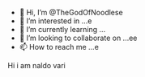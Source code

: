 - 👋 Hi, I’m @TheGodOfNoodlese
- 👀 I’m interested in ...e
- 🌱 I’m currently learning ...
- 💞️ I’m looking to collaborate on ...ee
- 📫 How to reach me ...e

<!---
TheGodOfNoodles/TheGodOfNoodles is a ✨ special ✨ repository because its `README.md` (this file) appears on your GitHub profile.
You can click the Preview link to take a look at your changes.
--->

Hi i am naldo vari 
